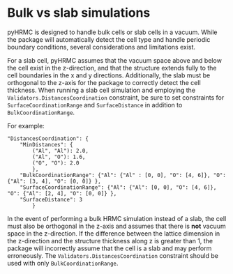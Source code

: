 Bulk vs slab simulations
===
pyHRMC is designed to handle bulk cells or slab cells in a vacuum. While the package will automatically detect the cell type and handle periodic boundary conditions, several considerations and limitations exist. 

For a slab cell, pyHRMC assumes that the vacuum space above and below the cell exist in the z-direction, and that the structure extends fully to the cell boundaries in the x and y directions. Additionally, the slab must be orthogonal to the z-axis for the package to correctly detect the cell thickness. When running a slab cell simulation and employing the `Validators.DistancesCoordination` constraint, be sure to set constraints for `SurfaceCoordinationRange` and `SurfaceDistance` in addition to `BulkCoordinationRange`. 

For example:
```
"DistancesCoordination": {
    "MinDistances": {
        ("Al", "Al"): 2.0,
        ("Al", "O"): 1.6,
        ("O", "O"): 2.0
        },
    "BulkCoordinationRange": {"Al": {"Al" : [0, 0], "O": [4, 6]}, "O": {"Al": [3, 4], "O": [0, 0]} },
    "SurfaceCoordinationRange": {"Al": {"Al": [0, 0], "O": [4, 6]}, "O": {"Al": [2, 4], "O": [0, 0]} },
    "SurfaceDistance": 3
        }

```

In the event of performing a bulk HRMC simulation instead of a slab, the cell must also be orthogonal in the z-axis and assumes that there is **not** vacuum space in the z-direction. If the difference between the lattice dimension in the z-direction and the structure thickness along z is greater than 1, the package will incorrectly assume that the cell is a slab and may perform erroneously. The `Validators.DistancesCoordination` constraint should be used with only `BulkCoordinationRange`.